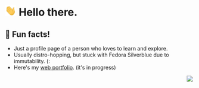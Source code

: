 # <img src="https://raw.githubusercontent.com/matijakljajic/matijakljajic/main/wave.gif" width="30px"> Hello there.
  
## 🌻 Fun facts!

- Just a profile page of a person who loves to learn and explore.
- Usually distro-hopping, but stuck with Fedora Silverblue due to immutability. (:
- Here's my [web portfolio](https://matijakljajic.github.io/). (it's in progress)

<p align="right">
  <a href="https://ko-fi.com/matijakljajic"><img src="https://storage.ko-fi.com/cdn/brandasset/kofi_button_red.png" height="28px"/></a>
</p>
